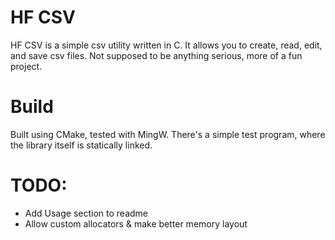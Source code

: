 # HF CSV
HF CSV is a simple csv utility written in C. It allows you to create, read, edit, and save csv files. Not supposed to be anything serious, more of a fun project.

# Build
Built using CMake, tested with MingW. There's a simple test program, where the library itself is statically linked.

# TODO:
- Add Usage section to readme
- Allow custom allocators & make better memory layout
